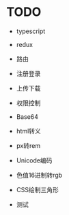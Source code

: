 # TODO
- typescript
- redux

- 路由
- 注册登录
- 上传下载
- 权限控制

- Base64
- html转义
- px转rem
- Unicode编码
- 色值16进制转rgb
- CSS绘制三角形 

- 测试